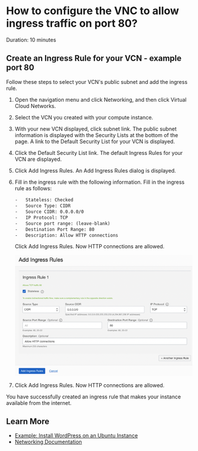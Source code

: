 # How to configure the VNC to allow ingress traffic on port 80?
Duration: 10 minutes

## Create an Ingress Rule for your VCN - example port 80

Follow these steps to select your VCN's public subnet and add the ingress rule.

1. Open the navigation menu and click Networking, and then click Virtual Cloud Networks.
   
2. Select the VCN you created with your compute instance.
   
3. With your new VCN displayed, click <your-subnet-name> subnet link.
    The public subnet information is displayed with the Security Lists at the bottom of the page. A link to the Default Security List for your VCN is displayed.

4.  Click the Default Security List link.
        The default Ingress Rules for your VCN are displayed.

5.  Click Add Ingress Rules.
        An Add Ingress Rules dialog is displayed.

6.  Fill in the ingress rule with the following information.
        Fill in the ingress rule as follows:

        -   Stateless: Checked
        -   Source Type: CIDR
        -   Source CIDR: 0.0.0.0/0
        -   IP Protocol: TCP
        -   Source port range: (leave-blank)
        -   Destination Port Range: 80
        -   Description: Allow HTTP connections
    
       Click Add Ingress Rules. Now HTTP connections are allowed. 

       ![Example configuration for ingress rules](./images/add-ingress-rule-port80.png "Ingress rule configuration")

7.  Click Add Ingress Rules.
    Now HTTP connections are allowed. 


You have successfully created an ingress rule that makes your instance available from the internet.

## Learn More

* [Example: Install WordPress on an Ubuntu Instance](https://docs.oracle.com/en-us/iaas/developer-tutorials/tutorials/wp-on-ubuntu/01-summary.htm)
* [Networking Documentation](https://docs.oracle.com/en-us/iaas/Content/Network/Concepts/overview.htm)


